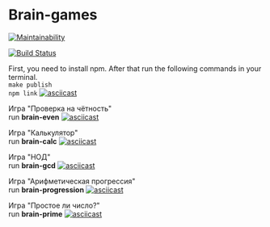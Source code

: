 # Brain-games

[![Maintainability](https://api.codeclimate.com/v1/badges/a99a88d28ad37a79dbf6/maintainability)](https://codeclimate.com/github/dmfedotov/frontend-project-lvl1)  

[![Build Status](https://travis-ci.org/dmfedotov/frontend-project-lvl1.svg?branch=master)](https://travis-ci.org/dmfedotov/frontend-project-lvl1)

First, you need to install npm. After that run the following commands in your terminal.  
`make publish`  
`npm link`
[![asciicast](https://asciinema.org/a/WH49JRylYFcRWiGlmPuvhgabp.svg)](https://asciinema.org/a/WH49JRylYFcRWiGlmPuvhgabp)

Игра "Проверка на чётность"  
run **brain-even**
[![asciicast](https://asciinema.org/a/qW1AChHq9BIuVRyv51wj13wiy.svg)](https://asciinema.org/a/qW1AChHq9BIuVRyv51wj13wiy)

Игра "Калькулятор"  
run **brain-calc**
[![asciicast](https://asciinema.org/a/c8HNZ77mvHxjXwVYv1hqtvLhR.svg)](https://asciinema.org/a/c8HNZ77mvHxjXwVYv1hqtvLhR)

Игра "НОД"  
run **brain-gcd**
[![asciicast](https://asciinema.org/a/wvXDoWuQxLP9CHbRBIvQO5sU9.svg)](https://asciinema.org/a/wvXDoWuQxLP9CHbRBIvQO5sU9)

Игра "Арифметическая прогрессия"  
run **brain-progression**
[![asciicast](https://asciinema.org/a/BblBY23Xrg6PmJJECbx3OzOu6.svg)](https://asciinema.org/a/BblBY23Xrg6PmJJECbx3OzOu6)

Игра "Простое ли число?"  
run **brain-prime**
[![asciicast](https://asciinema.org/a/8cHIidwwDAc6msBbspwyDJ2fz.svg)](https://asciinema.org/a/8cHIidwwDAc6msBbspwyDJ2fz)
